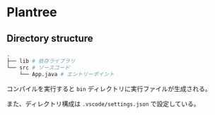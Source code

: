 # Plantree

## Directory structure

```sh
.
├── lib # 依存ライブラリ
└── src # ソースコード
    └── App.java # エントリーポイント
```

コンパイルを実行すると `bin` ディレクトリに実行ファイルが生成される。

また、ディレクトリ構成は `.vscode/settings.json` で設定している。
